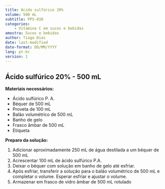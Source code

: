 ```yaml
---
title: Ácido sulfúrico 20%
volume: 500 mL
subtitle: PPS-010
categories:
    - Vitamina C em sucos e bebidas
amostra: Sucos e bebidas
author: Tiago Dias
date: last-modified
date-format: DD/MM/YYYY
lang: pt-br
version: 1
---
```


## Ácido sulfúrico 20% - 500 mL

**Materiais necessários:**

- Ácido sulfúrico P. A.
- Béquer de 500 mL
- Proveta de 100 mL
- Balão volumétrico de 500 mL
- Banho de gelo
- Frasco âmbar de 500 mL
- Etiqueta

**Preparo da solução:**

1. Adicionar aproximadamente 250 mL de água destilada a um béquer de 500 mL
2. Acrescentar 100 mL de ácido sulfúrico P.A.
3. Deixar o béquer com solução em banho de gelo até esfriar.
4. Após esfriar, transferir a solução para o balão volumétrico de 500 mL e completar o volume. Esperar esfriar e ajustar o volume.
5. Armazenar em frasco de vidro âmbar de 500 mL rotulado

